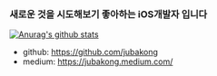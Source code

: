 ### 새로운 것을 시도해보기 좋아하는 iOS개발자 입니다

[![Anurag's github stats](https://github-readme-stats.vercel.app/api?username=jubakong&show_icons=true&theme=tokyonight)](https://github.com/anuraghazra/github-readme-stats)

- github: https://github.com/jubakong
- medium: https://jubakong.medium.com/

